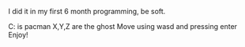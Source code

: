 I did it in my first 6 month programming, be soft.

C: is pacman
X,Y,Z are the ghost
Move using wasd and pressing enter
Enjoy!
